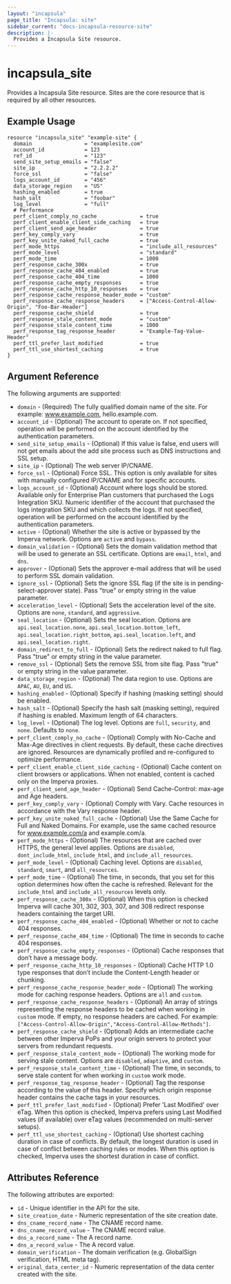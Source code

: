 ```yaml
---
layout: "incapsula"
page_title: "Incapsula: site"
sidebar_current: "docs-incapsula-resource-site"
description: |-
  Provides a Incapsula Site resource.
---
```


# incapsula_site

Provides a Incapsula Site resource. 
Sites are the core resource that is required by all other resources.

## Example Usage

```hcl
resource "incapsula_site" "example-site" {
  domain                 = "examplesite.com"
  account_id             = 123
  ref_id                 = "123"
  send_site_setup_emails = "false"
  site_ip                = "2.2.2.2"
  force_ssl              = "false"
  logs_account_id        = "456"
  data_storage_region    = "US"
  hashing_enabled        = true
  hash_salt              = "foobar"
  log_level              = "full"
  # Performance
  perf_client_comply_no_cache              = true
  perf_client_enable_client_side_caching   = true
  perf_client_send_age_header              = true
  perf_key_comply_vary                     = true
  perf_key_unite_naked_full_cache          = true
  perf_mode_https                          = "include_all_resources"
  perf_mode_level                          = "standard"
  perf_mode_time                           = 1000
  perf_response_cache_300x                 = true
  perf_response_cache_404_enabled          = true
  perf_response_cache_404_time             = 1000
  perf_response_cache_empty_responses      = true
  perf_response_cache_http_10_responses    = true
  perf_response_cache_response_header_mode = "custom"
  perf_response_cache_response_headers     = ["Access-Control-Allow-Origin", "Foo-Bar-Header"]
  perf_response_cache_shield               = true
  perf_response_stale_content_mode         = "custom"
  perf_response_stale_content_time         = 1000
  perf_response_tag_response_header        = "Example-Tag-Value-Header"
  perf_ttl_prefer_last_modified            = true
  perf_ttl_use_shortest_caching            = true
}
```

## Argument Reference

The following arguments are supported:

* `domain` - (Required) The fully qualified domain name of the site. For example: www.example.com, hello.example.com.
* `account_id` - (Optional) The account to operate on. If not specified, operation will be performed on the account identified by the authentication parameters.
* `send_site_setup_emails` - (Optional) If this value is false, end users will not get emails about the add site process such as DNS instructions and SSL setup.
* `site_ip` - (Optional) The web server IP/CNAME.
* `force_ssl` - (Optional) Force SSL. This option is only available for sites with manually configured IP/CNAME and for specific accounts.
* `logs_account_id` - (Optional) Account where logs should be stored. Available only for Enterprise Plan customers that purchased the Logs Integration SKU. Numeric identifier of the account that purchased the logs integration SKU and which collects the logs. If not specified, operation will be performed on the account identified by the authentication parameters.
* `active` - (Optional) Whether the site is active or bypassed by the Imperva network. Options are `active` and `bypass`.
* `domain_validation` - (Optional) Sets the domain validation method that will be used to generate an SSL certificate. Options are `email`, `html`, and `dns`.
* `approver` - (Optional) Sets the approver e-mail address that will be used to perform SSL domain validation.
* `ignore_ssl` - (Optional) Sets the ignore SSL flag (if the site is in pending-select-approver state). Pass "true" or empty string in the value parameter.
* `acceleration_level` - (Optional) Sets the acceleration level of the site. Options are `none`, `standard`, and `aggressive`.
* `seal_location` - (Optional) Sets the seal location. Options are `api.seal_location.none`, `api.seal_location.bottom_left`, `api.seal_location.right_bottom`, `api.seal_location.left`, and `api.seal_location.right`.
* `domain_redirect_to_full` - (Optional) Sets the redirect naked to full flag. Pass "true" or empty string in the value parameter.
* `remove_ssl` - (Optional) Sets the remove SSL from site flag. Pass "true" or empty string in the value parameter.
* `data_storage_region` - (Optional) The data region to use. Options are `APAC`, `AU`, `EU`, and `US`.
* `hashing_enabled` - (Optional) Specify if hashing (masking setting) should be enabled.
* `hash_salt` - (Optional) Specify the hash salt (masking setting), required if hashing is enabled. Maximum length of 64 characters.
* `log_level` - (Optional) The log level. Options are `full`, `security`, and `none`. Defaults to `none`.
* `perf_client_comply_no_cache` - (Optional) Comply with No-Cache and Max-Age directives in client requests. By default, these cache directives are ignored. Resources are dynamically profiled and re-configured to optimize performance.
* `perf_client_enable_client_side_caching` - (Optional) Cache content on client browsers or applications. When not enabled, content is cached only on the Imperva proxies.
* `perf_client_send_age_header` - (Optional) Send Cache-Control: max-age and Age headers.
* `perf_key_comply_vary` - (Optional) Comply with Vary. Cache resources in accordance with the Vary response header.
* `perf_key_unite_naked_full_cache` - (Optional) Use the Same Cache for Full and Naked Domains. For example, use the same cached resource for www.example.com/a and example.com/a.
* `perf_mode_https` - (Optional) The resources that are cached over HTTPS, the general level applies. Options are `disabled`, `dont_include_html`, `include_html`, and `include_all_resources`.
* `perf_mode_level` - (Optional) Caching level. Options are `disabled`, `standard`, `smart`, and `all_resources`.
* `perf_mode_time` - (Optional) The time, in seconds, that you set for this option determines how often the cache is refreshed. Relevant for the `include_html` and `include_all_resources` levels only.
* `perf_response_cache_300x` - (Optional) When this option is checked Imperva will cache 301, 302, 303, 307, and 308 redirect response headers containing the target URI.
* `perf_response_cache_404_enabled` - (Optional) Whether or not to cache 404 responses.
* `perf_response_cache_404_time` - (Optional) The time in seconds to cache 404 responses.
* `perf_response_cache_empty_responses` - (Optional) Cache responses that don’t have a message body.
* `perf_response_cache_http_10_responses` - (Optional) Cache HTTP 1.0 type responses that don’t include the Content-Length header or chunking.
* `perf_response_cache_response_header_mode` - (Optional) The working mode for caching response headers. Options are `all` and `custom`.
* `perf_response_cache_response_headers` - (Optional) An array of strings representing the response headers to be cached when working in `custom` mode. If empty, no response headers are cached.
For example: `["Access-Control-Allow-Origin","Access-Control-Allow-Methods"]`.
* `perf_response_cache_shield` - (Optional) Adds an intermediate cache between other Imperva PoPs and your origin servers to protect your servers from redundant requests.
* `perf_response_stale_content_mode` - (Optional) The working mode for serving stale content. Options are `disabled`, `adaptive`, and `custom`.
* `perf_response_stale_content_time` - (Optional) The time, in seconds, to serve stale content for when working in `custom` work mode.
* `perf_response_tag_response_header` - (Optional) Tag the response according to the value of this header. Specify which origin response header contains the cache tags in your resources.
* `perf_ttl_prefer_last_modified` - (Optional) Prefer 'Last Modified' over eTag. When this option is checked, Imperva prefers using Last Modified values (if available) over eTag values (recommended on multi-server setups).
* `perf_ttl_use_shortest_caching` - (Optional) Use shortest caching duration in case of conflicts. By default, the longest duration is used in case of conflict between caching rules or modes. When this option is checked, Imperva uses the shortest duration in case of conflict.

## Attributes Reference

The following attributes are exported:

* `id` - Unique identifier in the API for the site.
* `site_creation_date` - Numeric representation of the site creation date.
* `dns_cname_record_name` - The CNAME record name.
* `dns_cname_record_value` - The CNAME record value.
* `dns_a_record_name` - The A record name.
* `dns_a_record_value` - The A record value.
* `domain_verification` - The domain verification (e.g. GlobalSign verification, HTML meta tag).
* `original_data_center_id` - Numeric representation of the data center created with the site.
